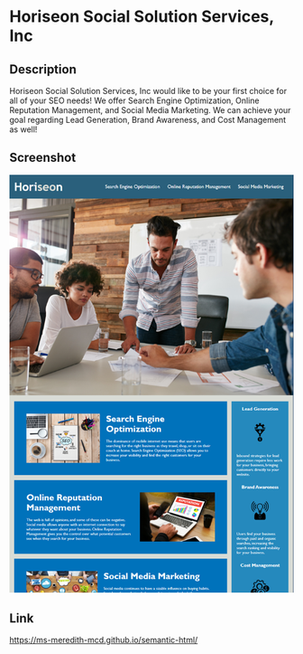 # Horiseon Social Solution Services, Inc

## Description
Horiseon Social Solution Services, Inc would like to be your first choice for all of your SEO needs!  We offer Search Engine Optimization, Online Reputation Management, and Social Media Marketing. We can achieve your goal regarding Lead Generation, Brand Awareness, and Cost Management as well!


## Screenshot

![Horiseon Social Solution Services, Inc website screenshot](image.png)

## Link
https://ms-meredith-mcd.github.io/semantic-html/